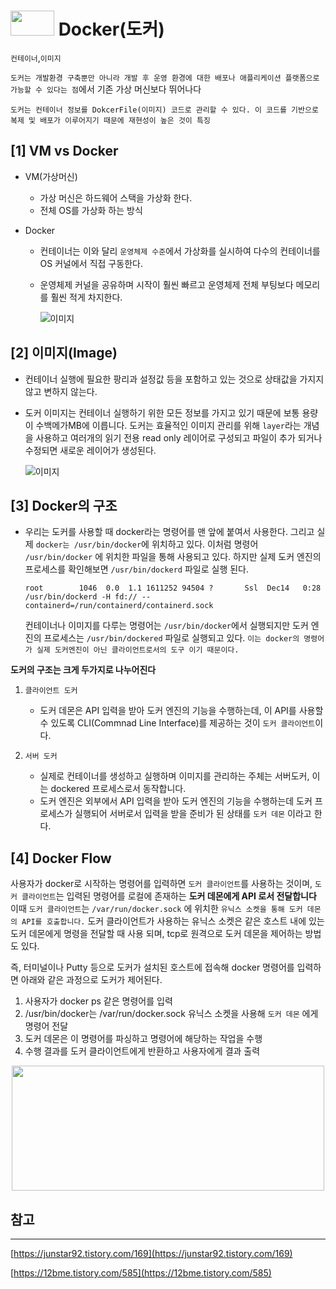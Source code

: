 # <img src="https://t1.daumcdn.net/cfile/tistory/9975EB375B055B7519" width="70" height="40"/> Docker(도커)
  
  
  `컨테이너`,`이미지`
  
  `도커는 개발환경 구축뿐만 아니라 개발 후 운영 환경에 대한 배포나 애플리케이션 플랫폼으로 가능할 수 있다는 점`에서 기존 가상 머신보다 뛰어나다
  
  `도커는 컨테이너 정보를 DokcerFile(이미지) 코드로 관리할 수 있다. 이 코드를 기반으로 복제 및 배포가 이루어지기 때문에 재현성이 높은 것이 특징`

  ## [1] VM vs Docker 
  
  - VM(가상머신)
    - 가상 머신은 하드웨어 스택을 가상화 한다.
    - 전체 OS를 가상화 하는 방식

  - Docker
    - 컨테이너는 이와 달리 `운영체제 수준`에서 가상화를 실시하여 다수의 컨테이너를 OS 커널에서 직접 구동한다.
    - 운영체제 커널을 공유하며 시작이 훨씬 빠르고 운영체제 전체 부팅보다 메모리를 훨씬 적게 차지한다.
  
  
         ![이미지](https://img1.daumcdn.net/thumb/R1280x0/?scode=mtistory2&fname=https%3A%2F%2Fblog.kakaocdn.net%2Fdn%2Fzb2zd%2FbtqFnv1zOjt%2F6ocg67efhRGZA12v9KPHKk%2Fimg.png)
  
  
  
  ## [2] 이미지(Image)
  
   - 컨테이너 실행에 필요한 팡리과 설정값 등을 포함하고 있는 것으로 상태값을 가지지 않고 변하지 않는다.
   - 도커 이미지는 컨테이너 실행하기 위한 모든 정보를 가지고 있기 때문에 보통 용량이 수백메가MB에 이릅니다. 도커는 효율적인 이미지 관리를 위해
     `layer`라는 개념을 사용하고 여러개의 읽기 전용 read only 레이어로 구성되고 파일이 추가 되거나 수정되면 새로운 레이어가 생성된다.
     
     ![이미지](https://subicura.com/assets/article_images/2017-01-19-docker-guide-for-beginners-1/image-layer.png)
     
  ## [3] __Docker의 구조__
  
  - 우리는 도커를 사용할 때 docker라는 명령어를 맨 앞에 붙여서 사용한다. 그리고 실제 `docker는 /usr/bin/docker`에 위치하고 있다. 이처럼 명령어 `/usr/bin/docker` 에 위치한 파일을 통해
    사용되고 있다. 하지만 실제 도커 엔진의 프로세스를 확인해보면 `/usr/bin/dockerd` 파일로 실행 된다.
    ~~~Linux
    root        1046  0.0  1.1 1611252 94504 ?       Ssl  Dec14   0:28 /usr/bin/dockerd -H fd:// --containerd=/run/containerd/containerd.sock
    ~~~
    
    컨테이너나 이미지를 다루는 명령어는 `/usr/bin/docker`에서 실행되지만 도커 엔진의 프로세스는 `/usr/bin/dockered` 파일로 실행되고 있다. `이는 docker의 명령어가 실제 도커엔진이 아닌
    클라이언트로서의 도구 이기 때문이다.`
    
    
    
    
  **도커의 구조는 크게 두가지로 나누어진다**
  
  1. `클라이언트 도커`
      
      - 도커 데몬은 API 입력을 받아 도커 엔진의 기능을 수행하는데, 이 API를 사용할 수 있도록 CLI(Commnad Line Interface)를 제공하는 것이 `도커 클라이언트`이다.
      
  2. `서버 도커`
  
      - 실제로 컨테이너를 생성하고 실행하며 이미지를 관리하는 주체는 서버도커, 이는 dockered 프로세스로서 동작합니다.
      - 도커 엔진은 외부에서 API 입력을 받아 도커 엔진의 기능을 수행하는데 도커 프로세스가 실행되어 서버로서 입력을 받을 준비가 된 상태를 `도커 데몬` 이라고 한다.


  ## [4] Docker Flow
  
  사용자가 docker로 시작하는 명령어를 입력하면 `도커 클라이언트`를 사용하는 것이며, `도커 클라이언트`는 입력된 명령어를 로컬에 존재하는 __도커 데몬에게 API 로서 전달합니다__
  이때 `도커 클라이언트`는 `/var/run/docker.sock` 에 위치한 `유닉스 소켓을 통해 도커 데몬의 API를 호출합니다.` 도커 클라이언트가 사용하는 유닉스 소켓은 같은 호스트 내에 있는 도커 데몬에게
  명령을 전달할 때 사용 되며, tcp로 원격으로 도커 데몬을 제어하는 방법도 있다.
  
  즉, 터미널이나 Putty 등으로 도커가 설치된 호스트에 접속해 docker 명령어를 입력하면 아래와 같은 과정으로 도커가 제어된다.
  1. 사용자가 docker ps 같은 명령어를 입력
  2. /usr/bin/docker는 /var/run/docker.sock 유닉스 소켓을 사용해 `도커 데몬` 에게 명령어 전달
  3. 도커 데몬은 이 명령어를 파싱하고 명령어에 해당하는 작업을 수행
  4. 수행 결과를 도커 클라이언트에게 반환하고 사용자에게 결과 출력
  
  <p align= "center">
  <img src="https://img1.daumcdn.net/thumb/R1280x0/?scode=mtistory2&fname=https%3A%2F%2Fblog.kakaocdn.net%2Fdn%2FbP7uqe%2FbtrdMIHeLcy%2F9qoFR5HkiEyQCJumLkMFA1%2Fimg.png" width="500" height="200"/>
  </p>
  
  
  ## 참고
  ---
  [https://junstar92.tistory.com/169](https://junstar92.tistory.com/169)
  
  [https://12bme.tistory.com/585](https://12bme.tistory.com/585)
  
